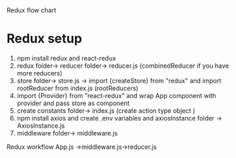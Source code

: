Redux flow chart

# Redux setup

1. npm install redux and react-redux
2. redux folder-> reducer folder-> reducer.js (combinedReducer if you have more reducers)
3. store folder-> store.js -> import {createStore} from "redux" and import rootReducer from index.js (rootReducers)
4. import {Provider} from "react-redux" and wrap App component with provider and pass store as component
5. create constants folder-> index.js (create action type object )
6. npm install axios and create .env variables and axiosInstance folder -> AxiosInstance.js
7. middleware folder-> middleware.js

Redux workflow App.js ->middleware.js->reducer.js
